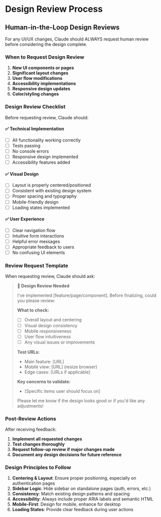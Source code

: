 # Design Review Process

## Human-in-the-Loop Design Reviews

For any UI/UX changes, Claude should ALWAYS request human review before considering the design complete.

### When to Request Design Review

1. **New UI components or pages**
2. **Significant layout changes**
3. **User flow modifications**
4. **Accessibility implementations**
5. **Responsive design updates**
6. **Color/styling changes**

### Design Review Checklist

Before requesting review, Claude should:

#### ✅ Technical Implementation
- [ ] All functionality working correctly
- [ ] Tests passing
- [ ] No console errors
- [ ] Responsive design implemented
- [ ] Accessibility features added

#### ✅ Visual Design
- [ ] Layout is properly centered/positioned
- [ ] Consistent with existing design system
- [ ] Proper spacing and typography
- [ ] Mobile-friendly design
- [ ] Loading states implemented

#### ✅ User Experience
- [ ] Clear navigation flow
- [ ] Intuitive form interactions
- [ ] Helpful error messages
- [ ] Appropriate feedback to users
- [ ] No confusing UI elements

### Review Request Template

When requesting review, Claude should ask:

> **🎨 Design Review Needed**
> 
> I've implemented [feature/page/component]. Before finalizing, could you please review:
> 
> **What to check:**
> - [ ] Overall layout and centering
> - [ ] Visual design consistency
> - [ ] Mobile responsiveness
> - [ ] User flow intuitiveness
> - [ ] Any visual issues or improvements
> 
> **Test URLs:**
> - Main feature: [URL]
> - Mobile view: [URL] (resize browser)
> - Edge cases: [URLs if applicable]
> 
> **Key concerns to validate:**
> - [Specific items user should focus on]
> 
> Please let me know if the design looks good or if you'd like any adjustments!

### Post-Review Actions

After receiving feedback:
1. **Implement all requested changes**
2. **Test changes thoroughly**
3. **Request follow-up review if major changes made**
4. **Document any design decisions for future reference**

### Design Principles to Follow

1. **Centering & Layout**: Ensure proper positioning, especially on authentication pages
2. **Sidebar Logic**: Hide sidebar on standalone pages (auth, errors, etc.)
3. **Consistency**: Match existing design patterns and spacing
4. **Accessibility**: Always include proper ARIA labels and semantic HTML
5. **Mobile-First**: Design for mobile, enhance for desktop
6. **Loading States**: Provide clear feedback during user actions
